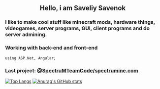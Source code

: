 <div align="center">

  ## Hello, i am Saveliy Savenok
</div>

### I like to make cool stuff like minecraft mods, hardware things, videogames, server programs, GUI, client programs and do server admining.
### Working with back-end and front-end 
    using ASP.Net, Angular;

### Last project: [ @SpectruMTeamCode/spectrumine.com](https://github.com/SpectruMTeamCode/api.spectrumine.com)

  [![Top Langs](https://github-readme-stats-git-masterrstaa-rickstaa.vercel.app/api/top-langs/?username=lisoveliy&count_private=true&show_icons=true&theme=transparent&layout=compact&hide=asp.net,shaderlab,hlsl)](https://github.com/anuraghazra/github-readme-stats)
  [![Anurag's GitHub stats](https://github-readme-stats.vercel.app/api?username=lisoveliy)](https://github.com/anuraghazra/github-readme-stats)  
</div>
